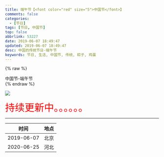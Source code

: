 ```yaml
---
title: 端午节【<font color="red" size="5">中国节</font>】
comments: false
categories:
  - [节日]
tags: [节日, 中国节]
top: false
abbrlink: 53227
date: 2019-06-07 18:49:47
updated: 2019-06-07 18:49:47
desc: 中国的传统节日-端午节
keywords: 节日, 生活, 中国节, 传统, 粽子, 鸡蛋
---
```


{% raw %}
<div class="post_cus_note">中国节-端午节</div>
{% endraw %}

![](/images/article_jieri_duanwujie.png)

<font size=6.5 color='red'>持续更新中。。。。。。</font>


<!--more-->
<hr />

|    时间    | 地点 |
|:----------:|:----:|
| 2019-06-07 | 北京 |
| 2020-06-25 | 河北 |
